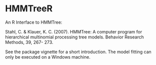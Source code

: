 # HMMTreeR
An R Interface to HMMTree:

Stahl, C. & Klauer, K. C. (2007). HMMTree: A computer program for hierarchical multinomial processing tree models. Behavior Research Methods, 39, 267- 273. 

See the package vignette for a short introduction.
The model fitting can only be executed on a Windows machine.
